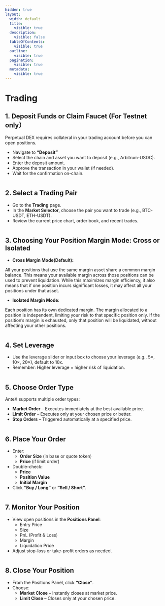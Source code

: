 ```yaml
---
hidden: true
layout:
  width: default
  title:
    visible: true
  description:
    visible: false
  tableOfContents:
    visible: true
  outline:
    visible: true
  pagination:
    visible: true
  metadata:
    visible: true
---
```


# Trading

## 1. **Deposit Funds or Claim Faucet (For Testnet only）**

Perpetual DEX requires collateral in your trading account before you can open positions.

* Navigate to **“Deposit”**
* Select the chain and asset you want to deposit (e.g., Arbitrum-USDC).
* Enter the deposit amount.
* Approve the transaction in your wallet (if needed).
* Wait for the confirmation on-chain.

<figure><img src="https://g436fuyahxw.sg.larksuite.com/space/api/box/stream/download/asynccode/?code=NDNiNzY2N2RlZWUzM2VmYmU1MTlmMWUyMjcyYTQxZmNfdTBtZUlZc05Gd2FhWnBXdDl2Z0hSbENqY3FSVjFRTzhfVG9rZW46RnZYUmJZUDZrb1dXcmh4RFVUamx6Y3diZzFnXzE3NTUwNzE1MzI6MTc1NTA3NTEzMl9WNA" alt=""><figcaption></figcaption></figure>

## **2. Select a Trading Pair**

* Go to the **Trading** page.
* In the **Market Selector**, choose the pair you want to trade (e.g., BTC-USDT, ETH-USDT).
* Review the current price chart, order book, and recent trades.

<figure><img src="https://g436fuyahxw.sg.larksuite.com/space/api/box/stream/download/asynccode/?code=ZTZiMTdkNGJiNTc0MTE0MTFjNWRmOGQ3ODlhMGU4MjBfRHN6aGp6ajRSMWZmNnJQN09tRUltR3FIazNMd25PYUNfVG9rZW46TVlkNmJQazdFb0VVcEN4RlZvMWx3dlJwZzBkXzE3NTUwNzE1MzI6MTc1NTA3NTEzMl9WNA" alt=""><figcaption></figcaption></figure>

## **3. Choosing Your Position Margin Mode: Cross or Isolated**

* **Cross Margin Mode(Default):**

All your positions that use the same margin asset share a common margin balance. This means your available margin across those positions can be used to prevent liquidation. While this maximizes margin efficiency, it also means that if one position incurs significant losses, it may affect all your positions under that asset.

* **Isolated Margin Mode:**

Each position has its own dedicated margin. The margin allocated to a position is independent, limiting your risk to that specific position only. If the position’s margin is exhausted, only that position will be liquidated, without affecting your other positions.

<figure><img src="https://g436fuyahxw.sg.larksuite.com/space/api/box/stream/download/asynccode/?code=MTNmMjYyOGNkMzdlZGE1MjMzZjQxNjBiMmI3OGY2YjBfMmg2WWY4dTRvdFpiNmplcFpNS004VUxJRUhKM2gyNG9fVG9rZW46QzVKc2JhZXdPb29VSkF4bVRpSmx5QWtYZ2xoXzE3NTUwNzE1MzI6MTc1NTA3NTEzMl9WNA" alt=""><figcaption></figcaption></figure>

## **4. Set Leverage**

* Use the leverage slider or input box to choose your leverage (e.g., 5×, 10×, 20×), default to 10x.
* Remember: Higher leverage = higher risk of liquidation.

<figure><img src="https://g436fuyahxw.sg.larksuite.com/space/api/box/stream/download/asynccode/?code=MmRlZGIwNGRjZGU0NzhmZTAyNmM2MjlkNTZiZTkwMDFfRnc5UkhUbXE3WlUxVFA3bUxUZkgzWlV3eFZNS1lOM2tfVG9rZW46WjBvQ2JsUG9ZbzJnamt4UWRMaWxOMWlyZ21oXzE3NTUwNzE1MzI6MTc1NTA3NTEzMl9WNA" alt=""><figcaption></figcaption></figure>

## **5. Choose Order Type**

AnteX supports multiple order types:

* **Market Order** – Executes immediately at the best available price.
* **Limit Order** – Executes only at your chosen price or better.
* **Stop Orders** – Triggered automatically at a specified price.

<figure><img src="https://g436fuyahxw.sg.larksuite.com/space/api/box/stream/download/asynccode/?code=OTQ1YTA5YWM0MzY0NzQwZGRiYTA1YmE2NmNiMmY2MjVfNnZ5N0tkbWFlRUM1VkZqNUxqUkdnR0xGdmMyaFBPRnJfVG9rZW46TUFlTWJPTVJqbzJpZVJ4Y1RybGx1OTdJZ2JiXzE3NTUwNzE1MzI6MTc1NTA3NTEzMl9WNA" alt=""><figcaption></figcaption></figure>

## **6. Place Your Order**

* Enter:
  * **Order Size** (in base or quote token)
  * **Price** (if limit order)
* Double-check:
  * **Price**
  * **Position Value**
  * **Initial Margin**
* Click **“Buy / Long”** or **“Sell / Short”**.

<figure><img src="https://g436fuyahxw.sg.larksuite.com/space/api/box/stream/download/asynccode/?code=NTFiN2IzNGJmM2M4OWEwZTcwMjhiYjMzYzkwMDgxNTJfUkVRSGVoSENxaUljSXFzZjVJT1Q1N0FoSGx0UkRpTUtfVG9rZW46SzAzQWJMWXp0b1F6UFF4enJHQ2w5OWU2Z0dnXzE3NTUwNzE1MzI6MTc1NTA3NTEzMl9WNA" alt=""><figcaption></figcaption></figure>

## **7. Monitor Your Position**

* View open positions in the **Positions Panel**:
  * Entry Price
  * Size
  * PnL (Profit & Loss)
  * Margin
  * Liquidation Price
* Adjust stop-loss or take-profit orders as needed.

<figure><img src="https://g436fuyahxw.sg.larksuite.com/space/api/box/stream/download/asynccode/?code=ZjJmZTQyNGZmMjdjYWQzZWZkZGJlNWE4M2IxMjhlZGVfcGhsMmdrelRtU0tqTjJ2b1pSRUZUMFQwRVBoSG55VVFfVG9rZW46UWoxNWJxVk1Ub0lvMjJ4RFRlOWxSVmtuZ2loXzE3NTUwNzE1MzI6MTc1NTA3NTEzMl9WNA" alt=""><figcaption></figcaption></figure>

## **8. Close Your Position**

* From the Positions Panel, click **“Close”**.
* Choose:
  * **Market Close** – Instantly closes at market price.
  * **Limit Close** – Closes only at your chosen price.

<figure><img src="https://g436fuyahxw.sg.larksuite.com/space/api/box/stream/download/asynccode/?code=MjdiNDc5ZWVmZWQyMjM2OTM5ZjYwNzFiZmEzODZmYjFfYm5JN3U1UVFkOEJPMTBPU3VZZjFCOUFhUnM1TWtRaEFfVG9rZW46WEJ5TmJjaEM2bzk4TWJ4dURBRmxKaUs1ZzNmXzE3NTUwNzE1MzI6MTc1NTA3NTEzMl9WNA" alt=""><figcaption></figcaption></figure>
